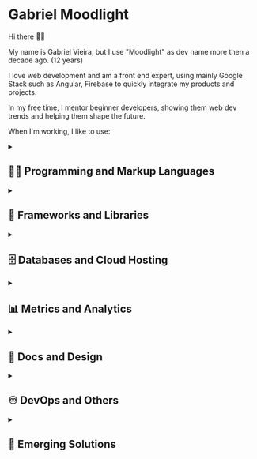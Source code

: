 # Gabriel Moodlight

Hi there 👋🏻

My name is Gabriel Vieira, but I use "Moodlight" as dev name more then a decade ago. (12 years)

I love web development and am a front end expert, using mainly Google Stack such as Angular, Firebase to quickly integrate my products and projects.

In my free time, I mentor beginner developers, showing them web dev trends and helping them shape the future.

When I'm working, I like to use:
<details>
<summary><h2>👨‍💻 Programming and Markup Languages</h2></summary>
  <p>
      <a href="https://github.com/search?q=user%3gabrielmoodlight+language%3Abash"><img alt="Bash" src="https://img.shields.io/badge/Bash-121011.svg?style=for-the-badge&logo=gnu-bash&logoColor=white"></a>
            <a href="https://github.com/search?q=user%3gabrielmoodlight+language%3Abash"><img alt="Bash" src="https://img.shields.io/badge/Hyper-000000?style=for-the-badge&logo=hyper&logoColor=white"></a>
      <a href="https://github.com/search?q=user%3gabrielmoodlight+language%3Amarkdown"><img alt="Markdown" src="https://img.shields.io/badge/Markdown-000000.svg?style=for-the-badge&logo=markdown&logoColor=white"></a>
      <a href="https://github.com/search?q=user%3gabrielmoodlight+language%3Asvg"><img alt="SVG+XML" src="https://img.shields.io/badge/SVG%2BXML-e0982c.svg?style=for-the-badge&logo=svg&logoColor=white"></a>
      <a href="https://github.com/search?q=user%3gabrielmoodlight+language%3Ahtml"><img alt="HTML" src="https://img.shields.io/badge/HTML-E34F26.svg?style=for-the-badge&logo=html5&logoColor=white"></a>
      <a href="https://github.com/search?q=user%3gabrielmoodlight+language%3Acss"><img alt="CSS" src="https://img.shields.io/badge/CSS-1572B6.svg?style=for-the-badge&logo=css3&logoColor=white"></a>
      <a href="https://github.com/search?q=user%3gabrielmoodlight+language%3Ags"><img alt="Google Apps Script" src="https://custom-icon-badges.demolab.com/badge/Google%20Apps%20Script-02569B.svg?style=for-the-badge&logo=gs&logoColor=white"></a>
      <a href="https://github.com/search?q=user%3gabrielmoodlight+language%3Ajavascript"><img alt="JavaScript" src="https://img.shields.io/badge/JavaScript-F7DF1E.svg?style=for-the-badge&logo=javascript&logoColor=black"></a>
      <a href="https://github.com/search?q=user%3gabrielmoodlight+language%3AtypeScript"><img alt="TypeScript" src="https://img.shields.io/badge/TypeScript-007ACC.svg?style=for-the-badge&logo=typescript&logoColor=white"></a>
        <a href="https://github.com/search?q=user%3gabrielmoodlight+language%3Ajavascript"><img alt="Node.js" src="https://img.shields.io/badge/Node.js-43853D.svg?style=for-the-badge&logo=node.js&logoColor=white"></a>
      <a href="https://github.com/search?q=user%3gabrielmoodlight+language%3Aphp"><img alt="PHP" src="https://img.shields.io/badge/PHP-777BB4.svg?style=for-the-badge&logo=php&logoColor=white"></a>
      <a href="https://github.com/search?q=user%3gabrielmoodlight+language%3Apython"><img alt="Python" src="https://img.shields.io/badge/Python-14354C.svg?style=for-the-badge&logo=python&logoColor=white"></a>
      <a href="https://github.com/search?q=user%3gabrielmoodlight+language%3Ajava"><img alt="Java" src="https://custom-icon-badges.demolab.com/badge/Java-white.svg?style=for-the-badge&logo=java&logoColor=red"></a>
      <a href="https://github.com/search?q=user%3gabrielmoodlight+language%3Alua"><img alt="Java" src="https://img.shields.io/badge/Lua-2C2D72?style=for-the-badge&logo=lua&logoColor=white"></a>
      <a href="https://github.com/search?q=user%3gabrielmoodlight+language%3Asql"><img alt="SQL" src="https://custom-icon-badges.demolab.com/badge/SQL-025E8C.svg?style=for-the-badge&logo=database&logoColor=white"></a>

  </p>
</details>

<details>
<summary><h2>🧰 Frameworks and Libraries</h2></summary>
<p>
      <a href="#"><img alt="Angular" src="https://img.shields.io/badge/Angular-DD0031?style=for-the-badge&logo=angular&logoColor=white"></a>
      <a href="#"><img alt="React" src="https://shields.io/badge/React-black?style=for-the-badge&logo=react"></a>
      <a href="#"><img alt="Nest.js" src="https://img.shields.io/badge/-NestJs-ea2845?style=for-the-badge&logo=nestjs&logoColor=white"></a>
      <a href="#"><img alt="Next.js" src="https://img.shields.io/badge/Next.js-black?style=for-the-badge&logo=nextdotjs&logoColor=white"></a>
      <a href="#"><img alt="Astro" src="https://img.shields.io/badge/Astro-0C1222?style=for-the-badge&logo=astro&logoColor=FDFDFE"></a>
      <a href="#"><img alt="Axios" src="https://img.shields.io/badge/axios-671ddf?&style=for-the-badge&logo=axios&logoColor=white"></a>
      <a href="#"><img alt="Babel" src="https://img.shields.io/badge/Babel-F9DC3E?style=for-the-badge&logo=babel&logoColor=white"></a>
      <a href="#"><img alt="Bootstrap" src="https://img.shields.io/badge/Bootstrap-7952B3.svg?style=for-the-badge&logo=bootstrap&logoColor=white"></a>
      <a href="#"><img alt="Material Design" src="https://img.shields.io/badge/Material%20Design-0081CB.svg?style=for-the-badge&logo=material-design&logoColor=white"></a>
      <a href="#"><img alt="Chart.js" src="https://img.shields.io/badge/Chart.js-FF6384?style=for-the-badge&logo=chartdotjs&logoColor=white"></a>
      <a href="#"><img alt="Three.js" src="https://img.shields.io/badge/ThreeJs-black?style=for-the-badge&logo=three.js&logoColor=white"></a>
      <a href="#"><img alt="GSAP" src="https://img.shields.io/badge/GSAP-93CF2B?style=for-the-badge&logo=greensock&logoColor=white"></a>
      <a href="#"><img alt="Framer" src="https://img.shields.io/badge/Framer-black?style=for-the-badge&logo=framer&logoColor=blue"></a>
      <a href="#"><img alt="Bun" src="https://img.shields.io/badge/bun-282a36?style=for-the-badge&logo=bun&logoColor=fbf0df"></a>
      <a href="#"><img alt="Electron" src="https://img.shields.io/badge/Electron-20232e.svg?style=for-the-badge&logo=electron&logoColor=white"></a>
      <a href="#"><img alt="Express.js" src="https://img.shields.io/badge/Express.js-404d59.svg?style=for-the-badge&logo=express&logoColor=white"></a>
      <a href="#"><img alt="DiscordJS" src="https://custom-icon-badges.demolab.com/badge/Discord.js-0d1620.svg?style=for-the-badge&logo=djs"></a>
  </p>
</details>

<details>
<summary><h2>🗄️ Databases and Cloud Hosting</h2></summary>
<p>
      <a href="#"><img alt="GitHub Pages" src="https://img.shields.io/badge/GitHub%20Pages-327FC7.svg?style=for-the-badge&logo=github&logoColor=white"></a>
      <a href="#"><img alt="Heroku" src="https://img.shields.io/badge/Heroku-430098.svg?style=for-the-badge&logo=heroku&logoColor=white"></a>
      <a href="#"><img alt="Vercel" src="https://img.shields.io/badge/Vercel-000000.svg?style=for-the-badge&logo=vercel&logoColor=white"></a>
      <a href="#"><img alt="MongoDB" src ="https://img.shields.io/badge/MongoDB-4ea94b.svg?style=for-the-badge&logo=mongodb&logoColor=white"></a>
      <a href="#"><img alt="Firebase" src="https://img.shields.io/badge/Firebase-DD2C00.svg?style=for-the-badge&logo=firebase"></a>
      <a href="#"><img alt="MySQL" src="https://img.shields.io/badge/MySQL-00f.svg?style=for-the-badge&logo=mysql&logoColor=white"></a>
      <a href="#"><img alt="SQL Server" src ="https://img.shields.io/badge/SQLite-07405e.svg?style=for-the-badge&logo=sqlite&logoColor=white"></a>

  </p>
</details>

<details>
<summary><h2>📊 Metrics and Analytics</h2></summary>
<p>
<a href="#"><img alt="Datadog" src="https://img.shields.io/badge/DATADOG-632CA6?style=for-the-badge&logo=datadog&logoColor=white"></a>
<a href="#"><img alt="Lighthouse" src="https://img.shields.io/badge/Lighthouse-F44B21?style=for-the-badge&logo=Lighthouse&logoColor=white"></a>
<a href="#"><img alt="Google Analytics" src="https://img.shields.io/badge/Google%20Analytics-E37400?style=for-the-badge&logo=google%20analytics&logoColor=white"></a>
<a href="#"><img alt="Kibana" src="https://img.shields.io/badge/Kibana-005571?style=for-the-badge&logo=Kibana&logoColor=white"></a>
<a href="#"><img alt="Sonarqube" src="https://img.shields.io/badge/Sonarqube-5190cf?style=for-the-badge&logo=sonarqube&logoColor=white"></a>
  </p>
</details>

<details>
<summary><h2>🎨 Docs and Design</h2></summary>
  <p>
    <a href="#"><img alt="Swagger" src="https://img.shields.io/badge/Swagger-85EA2D?style=for-the-badge&logo=Swagger&logoColor=black"></a>
    <a href="#"><img alt="Storybook" src="https://img.shields.io/badge/storybook-FF4785?style=for-the-badge&logo=storybook&logoColor=white"></a>
    <a href="#"><img alt="JSDoc" src="https://img.shields.io/badge/JSDoc-000?style=for-the-badge"></a>
    <a href="#"><img alt="TSDoc" src="https://img.shields.io/badge/TSDoc-000?style=for-the-badge"></a>
    <a href="#"><img alt="Confluence" src="https://img.shields.io/badge/Confluence-0052CC?style=for-the-badge"></a>
    <a href="#"><img alt="Figma" src="https://img.shields.io/badge/Figma-F24E1E?style=for-the-badge&logo=figma&logoColor=white"></a>
    <a href="#"><img alt="Photoshop" src="https://img.shields.io/badge/Adobe%20Photoshop-31A8FF?style=for-the-badge&logo=Adobe%20Photoshop&logoColor=black"></a>
    <a href="#"><img alt="Illustrator" src="https://img.shields.io/badge/Adobe%20Illustrator-FF9A00?style=for-the-badge&logo=adobe%20illustrator&logoColor=white"></a>
    <a href="#"><img alt="Adobe XD" src="https://img.shields.io/badge/Adobe%20XD-470137?style=for-the-badge&logo=Adobe%20XD&logoColor=#FF61F6"></a>
    <a href="#"><img alt="Blender" src="https://img.shields.io/badge/blender-%23F5792A.svg?style=for-the-badge&logo=blender&logoColor=white"></a>
    <a href="#"><img alt="Canva" src="https://img.shields.io/badge/Canva-%2300C4CC.svg?&style=for-the-badge&logo=Canva&logoColor=white"></a>
    <a href="#"><img alt="Miro" src="https://img.shields.io/badge/Miro-F7C922?style=for-the-badge&logo=Miro&logoColor=050036"></a>
    <a href="#"><img alt="Notion" src="https://img.shields.io/badge/Notion-000000?style=for-the-badge&logo=notion&logoColor=white"></a>
    <a href="#"><img alt="Obsidian" src="https://img.shields.io/badge/Obsidian-483699?style=for-the-badge&logo=Obsidian&logoColor=white"></a>
  </p>
</details>

<details>
<summary><h2>♾️ DevOps and Others</h2></summary>
  <p>
  <a href="#"><img alt="Docker" src="https://img.shields.io/badge/Docker-2CA5E0?style=for-the-badge&logo=docker&logoColor=white"></a>
    <a href="#"><img alt="Jenkins" src="https://img.shields.io/badge/Jenkins-D24939?style=for-the-badge&logo=Jenkins&logoColor=white"></a>
    <a href="#"><img alt="GitHub Actions" src="https://img.shields.io/badge/GitHub%20Actions-2671E5.svg?style=for-the-badge&logo=github%20actions&logoColor=white"></a>
    <a href="#"><img alt="Jira" src="https://img.shields.io/badge/Jira-0052CC?style=for-the-badge&logo=Jira&logoColor=white"></a>
    <a href="#"><img alt="Jira" src="https://img.shields.io/badge/Trello-0052CC?style=for-the-badge&logo=trello&logoColor=white"></a>
    <a href="https://github.com/search?q=user%3gabrielmoodlight+language%3Ascratch"><img alt="Scratch" src="https://img.shields.io/badge/Scratch-4D97FF.svg?style=for-the-badge&logo=scratch&logoColor=white"></a>
    <a href="#"><img alt="Wordpress" src="https://img.shields.io/badge/Wordpress-21759B?style=for-the-badge&logo=wordpress&logoColor=white"></a>
      <a href="#"><img alt="Wix Studio" src="https://img.shields.io/badge/Wix%20Studio-000?style=for-the-badge&logo=wix&logoColor=white"></a>
      <a href="#"><img alt="Codux" src="https://img.shields.io/badge/Codux-000?style=for-the-badge"></a>
  </p>
</details>

<details>
<summary><h2>🤯 Emerging Solutions</h2></summary>
  <p>
    <a href="#"><img alt="ChatGPT" src="https://img.shields.io/badge/ChatGPT-74aa9c?style=for-the-badge&logo=openai&logoColor=white"></a>
    <a href="#"><img alt="ChatGPT" src="https://img.shields.io/badge/Google%20Gemini-8E75B2?style=for-the-badge&logo=googlegemini&logoColor=white"></a>
    <a href="#"><img alt="ChatGPT" src="https://img.shields.io/badge/github%20copilot-000000?style=for-the-badge&logo=githubcopilot&logoColor=white"></a>
    <a href="#"><img alt="Blockchain" src="https://img.shields.io/badge/Blockchain-121D33?logo=blockchaindotcom&logoColor=fff&style=for-the-badge"></a>
  </p>
</details>